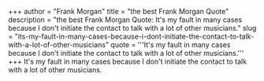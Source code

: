 +++
author = "Frank Morgan"
title = "the best Frank Morgan Quote"
description = "the best Frank Morgan Quote: It's my fault in many cases because I don't initiate the contact to talk with a lot of other musicians."
slug = "its-my-fault-in-many-cases-because-i-dont-initiate-the-contact-to-talk-with-a-lot-of-other-musicians"
quote = '''It's my fault in many cases because I don't initiate the contact to talk with a lot of other musicians.'''
+++
It's my fault in many cases because I don't initiate the contact to talk with a lot of other musicians.
